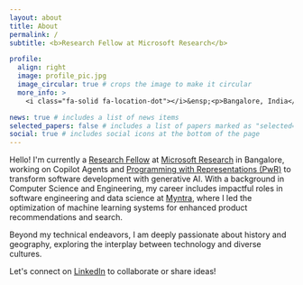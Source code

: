 ```yaml
---
layout: about
title: About
permalink: /
subtitle: <b>Research Fellow at Microsoft Research</b>

profile:
  align: right
  image: profile_pic.jpg
  image_circular: true # crops the image to make it circular
  more_info: >
    <i class="fa-solid fa-location-dot"></i>&ensp;<p>Bangalore, India</p>

news: true # includes a list of news items
selected_papers: false # includes a list of papers marked as "selected={true}"
social: true # includes social icons at the bottom of the page
---
```

Hello! I'm currently a [Research Fellow](https://www.microsoft.com/en-us/research/academic-program/research-fellows-program-at-microsoft-research-india/) at [Microsoft Research](https://www.microsoft.com/en-us/research/lab/microsoft-research-india/) in Bangalore, working on Copilot Agents and [Programming with Representations (PwR)](https://www.microsoft.com/en-us/research/project/pwr/) to transform software development with generative AI. With a background in Computer Science and Engineering, my career includes impactful roles in software engineering and data science at [Myntra](https://en.wikipedia.org/wiki/Myntra), where I led the optimization of machine learning systems for enhanced product recommendations and search.

Beyond my technical endeavors, I am deeply passionate about history and geography, exploring the interplay between technology and diverse cultures.

Let's connect on [LinkedIn](https://www.linkedin.com/in/shrey2076/) to collaborate or share ideas!
